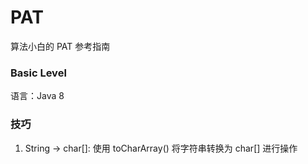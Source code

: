 # PAT
算法小白的 PAT 参考指南

### Basic Level
语言：Java 8

### 技巧
1. String -> char[]: 使用 toCharArray() 将字符串转换为 char[] 进行操作